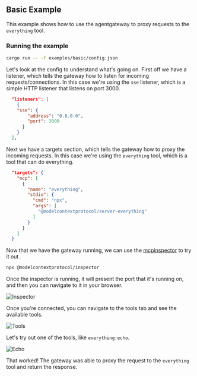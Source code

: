 ## Basic Example

This example shows how to use the agentgateway to proxy requests to the `everything` tool.

### Running the example

```bash
cargo run -- -f examples/basic/config.json
```

Let's look at the config to understand what's going on. First off we have a listener, which tells the gateway how to listen for incoming requests/connections. In this case we're using the `sse` listener, which is a simple HTTP listener that listens on port 3000.

```json
  "listeners": [
    {
    "sse": {
        "address": "0.0.0.0",
        "port": 3000
      }
    }
  ],
```

Next we have a targets section, which tells the gateway how to proxy the incoming requests. In this case we're using the `everything` tool, which is a tool that can do everything.

```json
  "targets": {
    "mcp": [
      {
        "name": "everything",
        "stdio": {
          "cmd": "npx",
          "args": [
            "@modelcontextprotocol/server-everything"
          ]
        }
      }
    ]
  }
```

Now that we have the gateway running, we can use the [mcpinspector](https://github.com/modelcontextprotocol/inspector) to try it out.
```bash
npx @modelcontextprotocol/inspector
```
Once the inspector is running, it will present the port that it's running on, and then you can navigate to it in your browser.

![Inspector](./img/connect.png)

Once you're connected, you can navigate to the tools tab and see the available tools.

![Tools](./img/tools.png)

Let's try out one of the tools, like `everything:echo`.

![Echo](./img/echo.png)

That worked! The gateway was able to proxy the request to the `everything` tool and return the response.